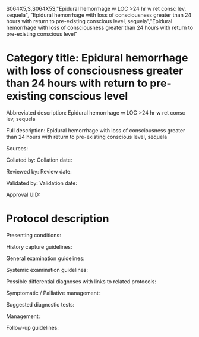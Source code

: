 S064X5,S,S064X5S,"Epidural hemorrhage w LOC >24 hr w ret consc lev, sequela", "Epidural hemorrhage with loss of consciousness greater than 24 hours with return to pre-existing conscious level, sequela","Epidural hemorrhage with loss of consciousness greater than 24 hours with return to pre-existing conscious level"
# Category title: Epidural hemorrhage with loss of consciousness greater than 24 hours with return to pre-existing conscious level

Abbreviated description: Epidural hemorrhage w LOC >24 hr w ret consc lev, sequela

Full description: Epidural hemorrhage with loss of consciousness greater than 24 hours with return to pre-existing conscious level, sequela

Sources:

Collated by:
Collation date:

Reviewed by:
Review date:

Validated by:
Validation date:

Approval UID:

# Protocol description

Presenting conditions:

History capture guidelines:

General examination guidelines:

Systemic examination guidelines:

Possible differential diagnoses with links to related protocols:

Symptomatic / Palliative management:

Suggested diagnostic tests:

Management:

Follow-up guidelines:
